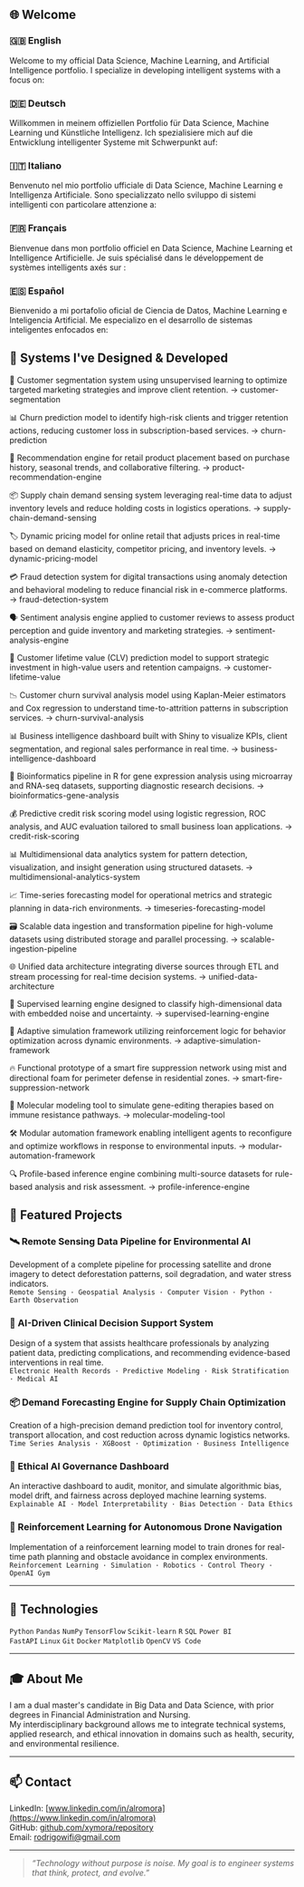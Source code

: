 ## 🌐 Welcome

### 🇬🇧 English  
Welcome to my official Data Science, Machine Learning, and Artificial Intelligence portfolio. I specialize in developing intelligent systems with a focus on:

### 🇩🇪 Deutsch  
Willkommen in meinem offiziellen Portfolio für Data Science, Machine Learning und Künstliche Intelligenz. Ich spezialisiere mich auf die Entwicklung intelligenter Systeme mit Schwerpunkt auf:

### 🇮🇹 Italiano  
Benvenuto nel mio portfolio ufficiale di Data Science, Machine Learning e Intelligenza Artificiale. Sono specializzato nello sviluppo di sistemi intelligenti con particolare attenzione a:

### 🇫🇷 Français  
Bienvenue dans mon portfolio officiel en Data Science, Machine Learning et Intelligence Artificielle. Je suis spécialisé dans le développement de systèmes intelligents axés sur :

### 🇪🇸 Español  
Bienvenido a mi portafolio oficial de Ciencia de Datos, Machine Learning e Inteligencia Artificial. Me especializo en el desarrollo de sistemas inteligentes enfocados en:

## 🧩 Systems I've Designed & Developed

💼 Customer segmentation system using unsupervised learning to optimize targeted marketing strategies and improve client retention.
→ customer-segmentation

📊 Churn prediction model to identify high-risk clients and trigger retention actions, reducing customer loss in subscription-based services.
→ churn-prediction

🛒 Recommendation engine for retail product placement based on purchase history, seasonal trends, and collaborative filtering.
→ product-recommendation-engine

📦 Supply chain demand sensing system leveraging real-time data to adjust inventory levels and reduce holding costs in logistics operations.
→ supply-chain-demand-sensing

🏷️ Dynamic pricing model for online retail that adjusts prices in real-time based on demand elasticity, competitor pricing, and inventory levels.
→ dynamic-pricing-model

💳 Fraud detection system for digital transactions using anomaly detection and behavioral modeling to reduce financial risk in e-commerce platforms.
→ fraud-detection-system

🗣️ Sentiment analysis engine applied to customer reviews to assess product perception and guide inventory and marketing strategies.
→ sentiment-analysis-engine

🧾 Customer lifetime value (CLV) prediction model to support strategic investment in high-value users and retention campaigns.
→ customer-lifetime-value

📉 Customer churn survival analysis model using Kaplan-Meier estimators and Cox regression to understand time-to-attrition patterns in subscription services.
→ churn-survival-analysis

📊 Business intelligence dashboard built with Shiny to visualize KPIs, client segmentation, and regional sales performance in real time.
→ business-intelligence-dashboard

🧪 Bioinformatics pipeline in R for gene expression analysis using microarray and RNA-seq datasets, supporting diagnostic research decisions.
→ bioinformatics-gene-analysis

💰 Predictive credit risk scoring model using logistic regression, ROC analysis, and AUC evaluation tailored to small business loan applications.
→ credit-risk-scoring

📊 Multidimensional data analytics system for pattern detection, visualization, and insight generation using structured datasets.
→ multidimensional-analytics-system

📈 Time-series forecasting model for operational metrics and strategic planning in data-rich environments.
→ timeseries-forecasting-model

🗃️ Scalable data ingestion and transformation pipeline for high-volume datasets using distributed storage and parallel processing.
→ scalable-ingestion-pipeline

🌐 Unified data architecture integrating diverse sources through ETL and stream processing for real-time decision systems.
→ unified-data-architecture

🧠 Supervised learning engine designed to classify high-dimensional data with embedded noise and uncertainty.
→ supervised-learning-engine

🤖 Adaptive simulation framework utilizing reinforcement logic for behavior optimization across dynamic environments.
→ adaptive-simulation-framework

🔥 Functional prototype of a smart fire suppression network using mist and directional foam for perimeter defense in residential zones.
→ smart-fire-suppression-network

🧬 Molecular modeling tool to simulate gene-editing therapies based on immune resistance pathways.
→ molecular-modeling-tool

🛠️ Modular automation framework enabling intelligent agents to reconfigure and optimize workflows in response to environmental inputs.
→ modular-automation-framework

🔍 Profile-based inference engine combining multi-source datasets for rule-based analysis and risk assessment.
→ profile-inference-engine


## 🚀 Featured Projects

### 🛰️ Remote Sensing Data Pipeline for Environmental AI  
Development of a complete pipeline for processing satellite and drone imagery to detect deforestation patterns, soil degradation, and water stress indicators.  
`Remote Sensing · Geospatial Analysis · Computer Vision · Python · Earth Observation`

### 🏥 AI-Driven Clinical Decision Support System  
Design of a system that assists healthcare professionals by analyzing patient data, predicting complications, and recommending evidence-based interventions in real time.  
`Electronic Health Records · Predictive Modeling · Risk Stratification · Medical AI`

### 📦 Demand Forecasting Engine for Supply Chain Optimization  
Creation of a high-precision demand prediction tool for inventory control, transport allocation, and cost reduction across dynamic logistics networks.  
`Time Series Analysis · XGBoost · Optimization · Business Intelligence`

### 🧠 Ethical AI Governance Dashboard  
An interactive dashboard to audit, monitor, and simulate algorithmic bias, model drift, and fairness across deployed machine learning systems.  
`Explainable AI · Model Interpretability · Bias Detection · Data Ethics`

### 🎯 Reinforcement Learning for Autonomous Drone Navigation  
Implementation of a reinforcement learning model to train drones for real-time path planning and obstacle avoidance in complex environments.  
`Reinforcement Learning · Simulation · Robotics · Control Theory · OpenAI Gym`

---

## 🧰 Technologies

`Python` `Pandas` `NumPy` `TensorFlow` `Scikit-learn` `R` `SQL` `Power BI`  
`FastAPI` `Linux` `Git` `Docker` `Matplotlib` `OpenCV` `VS Code`

---

## 🎓 About Me

I am a dual master's candidate in Big Data and Data Science, with prior degrees in Financial Administration and Nursing.  
My interdisciplinary background allows me to integrate technical systems, applied research, and ethical innovation in domains such as health, security, and environmental resilience.

---

## 📫 Contact

LinkedIn: [www.linkedin.com/in/alromora](https://www.linkedin.com/in/alromora)  
GitHub: [github.com/xymora/repository](https://github.com/xymora/repository)  
Email: [rodrigowifi@gmail.com](mailto:rodrigowifi@gmail.com)

---

> *“Technology without purpose is noise. My goal is to engineer systems that think, protect, and evolve.”*
